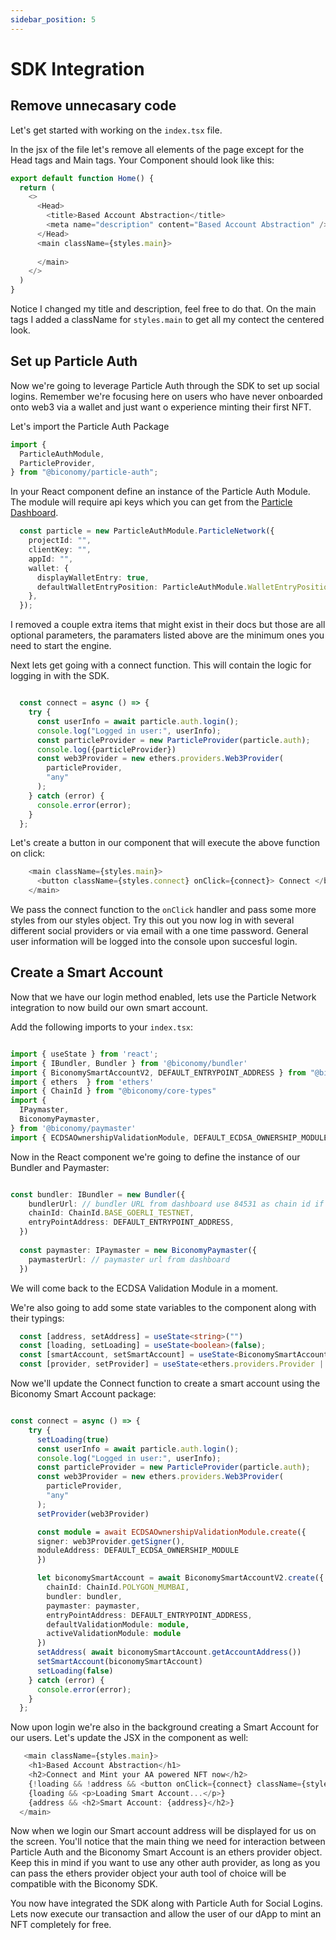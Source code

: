 ```yaml
---
sidebar_position: 5
---
```


# SDK Integration

## Remove unnecasary code 

Let's get started with working on the `index.tsx` file. 

In the jsx of the file let's remove all elements of the page except for the Head tags and Main tags. Your Component should look like this: 

```typescript
export default function Home() { 
  return (
    <>
      <Head>
        <title>Based Account Abstraction</title>
        <meta name="description" content="Based Account Abstraction" />
      </Head>
      <main className={styles.main}>
      
      </main>
    </>
  )
}

```

Notice I changed my title and description, feel free to do that. On the main tags I added a className for `styles.main` to get all my contect the centered look. 

## Set up Particle Auth

Now we're going to leverage Particle Auth through the SDK to set up social logins. Remember we're focusing here on users who have never onboarded onto web3 via a wallet and just want o experience minting their first NFT. 

Let's import the Particle Auth Package

```typescript
import {
  ParticleAuthModule,
  ParticleProvider,
} from "@biconomy/particle-auth";
```
In your React component define an instance of the Particle Auth Module. The module will require api keys which you can get from the [Particle Dashboard](https://docs.particle.network/getting-started/dashboard).

```typescript
  const particle = new ParticleAuthModule.ParticleNetwork({
    projectId: "",
    clientKey: "",
    appId: "",
    wallet: {
      displayWalletEntry: true,
      defaultWalletEntryPosition: ParticleAuthModule.WalletEntryPosition.BR,
    },
  });
```
I removed a couple extra items that might exist in their docs but those are all optional parameters, the paramaters listed above are the minimum ones you need to start the engine. 

Next lets get going with a connect function. This will contain the logic for logging in with the SDK. 

```typescript

  const connect = async () => {
    try {
      const userInfo = await particle.auth.login();
      console.log("Logged in user:", userInfo);
      const particleProvider = new ParticleProvider(particle.auth);
      console.log({particleProvider})
      const web3Provider = new ethers.providers.Web3Provider(
        particleProvider,
        "any"
      );
    } catch (error) {
      console.error(error);
    }
  };

```

Let's create a button in our component that will execute the above function on click: 

```typescript
    <main className={styles.main}>
      <button className={styles.connect} onClick={connect}> Connect </button>
    </main>
```

We pass the connect function to the `onClick` handler and pass some more styles from our styles object. Try this out you now log in with several different social providers or via email with a one time password. General user information will be logged into the console upon succesful login. 

## Create a Smart Account

Now that we have our login method enabled, lets use the Particle Network integration to now build our own smart account. 

Add the following imports to your `index.tsx`:

```typescript

import { useState } from 'react';
import { IBundler, Bundler } from '@biconomy/bundler'
import { BiconomySmartAccountV2, DEFAULT_ENTRYPOINT_ADDRESS } from "@biconomy/account"
import { ethers  } from 'ethers'
import { ChainId } from "@biconomy/core-types"
import { 
  IPaymaster, 
  BiconomyPaymaster,  
} from '@biconomy/paymaster'
import { ECDSAOwnershipValidationModule, DEFAULT_ECDSA_OWNERSHIP_MODULE } from "@biconomy/modules";

```
Now in the React component we're going to define the instance of our Bundler and Paymaster: 

```typescript

const bundler: IBundler = new Bundler({
    bundlerUrl: // bundler URL from dashboard use 84531 as chain id if you are following this on base goerli,    
    chainId: ChainId.BASE_GOERLI_TESTNET,
    entryPointAddress: DEFAULT_ENTRYPOINT_ADDRESS,
  })
  
  const paymaster: IPaymaster = new BiconomyPaymaster({
    paymasterUrl: // paymaster url from dashboard 
  })

```
We will come back to the ECDSA Validation Module in a moment. 

We're also going to add some state variables to the component along with their typings:

```typescript
  const [address, setAddress] = useState<string>("")
  const [loading, setLoading] = useState<boolean>(false);
  const [smartAccount, setSmartAccount] = useState<BiconomySmartAccountV2 | null>(null);
  const [provider, setProvider] = useState<ethers.providers.Provider | null>(null)
```

Now we'll update the Connect function to create a smart account using the Biconomy Smart Account package: 

```typescript

const connect = async () => {
    try {
      setLoading(true)
      const userInfo = await particle.auth.login();
      console.log("Logged in user:", userInfo);
      const particleProvider = new ParticleProvider(particle.auth);
      const web3Provider = new ethers.providers.Web3Provider(
        particleProvider,
        "any"
      );
      setProvider(web3Provider)

      const module = await ECDSAOwnershipValidationModule.create({
      signer: web3Provider.getSigner(),
      moduleAddress: DEFAULT_ECDSA_OWNERSHIP_MODULE
      })

      let biconomySmartAccount = await BiconomySmartAccountV2.create({
        chainId: ChainId.POLYGON_MUMBAI,
        bundler: bundler, 
        paymaster: paymaster,
        entryPointAddress: DEFAULT_ENTRYPOINT_ADDRESS,
        defaultValidationModule: module,
        activeValidationModule: module
      })
      setAddress( await biconomySmartAccount.getAccountAddress())
      setSmartAccount(biconomySmartAccount)
      setLoading(false)
    } catch (error) {
      console.error(error);
    }
  };

```
Now upon login we're also in the background creating a Smart Account for our users. Let's update the JSX in the component as well: 

```typescript
   <main className={styles.main}>
    <h1>Based Account Abstraction</h1>
    <h2>Connect and Mint your AA powered NFT now</h2>
    {!loading && !address && <button onClick={connect} className={styles.connect}>Connect to Based Web3</button>}
    {loading && <p>Loading Smart Account...</p>}
    {address && <h2>Smart Account: {address}</h2>}
  </main>
```

Now when we login our Smart account address will be displayed for us on the screen. You'll notice that the main thing we need for interaction between Particle Auth and the Biconomy Smart Account is an ethers provider object. Keep this in mind if you want to use any other auth provider, as long as you can pass the ethers provider object your auth tool of choice will be compatible with the Biconomy SDK. 

You now have integrated the SDK along with Particle Auth for Social Logins. Lets now execute our transaction and allow the user of our dApp to mint an NFT completely for free. 

